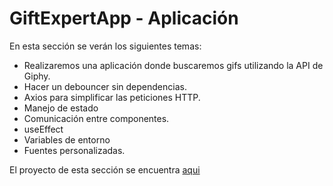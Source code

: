 # GiftExpertApp - Aplicación

En esta sección se verán los siguientes temas:

- Realizaremos una aplicación donde buscaremos gifs utilizando la API de Giphy.
- Hacer un debouncer sin dependencias.
- Axios para simplificar las peticiones HTTP.
- Manejo de estado
- Comunicación entre componentes.
- useEffect
- Variables de entorno
- Fuentes personalizadas.

El proyecto de esta sección se encuentra [aqui](../ejercicios/03-gifs-app/)